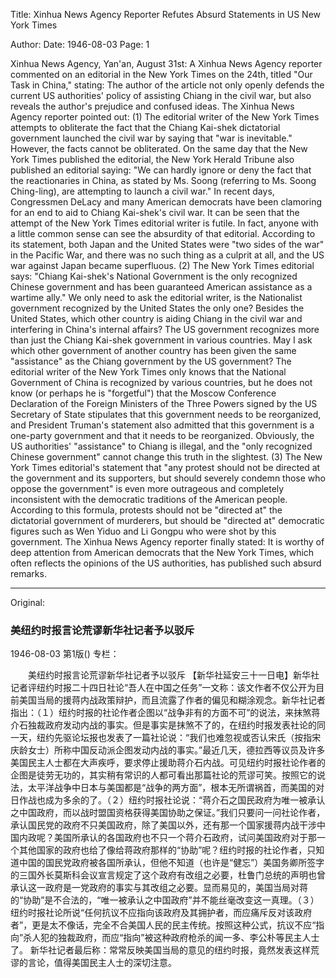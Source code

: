 Title: Xinhua News Agency Reporter Refutes Absurd Statements in US New York Times

Author:
Date: 1946-08-03
Page: 1

Xinhua News Agency, Yan'an, August 31st: A Xinhua News Agency reporter commented on an editorial in the New York Times on the 24th, titled "Our Task in China," stating: The author of the article not only openly defends the current US authorities' policy of assisting Chiang in the civil war, but also reveals the author's prejudice and confused ideas. The Xinhua News Agency reporter pointed out: (1) The editorial writer of the New York Times attempts to obliterate the fact that the Chiang Kai-shek dictatorial government launched the civil war by saying that "war is inevitable." However, the facts cannot be obliterated. On the same day that the New York Times published the editorial, the New York Herald Tribune also published an editorial saying: "We can hardly ignore or deny the fact that the reactionaries in China, as stated by Ms. Soong (referring to Ms. Soong Ching-ling), are attempting to launch a civil war." In recent days, Congressmen DeLacy and many American democrats have been clamoring for an end to aid to Chiang Kai-shek's civil war. It can be seen that the attempt of the New York Times editorial writer is futile. In fact, anyone with a little common sense can see the absurdity of that editorial. According to its statement, both Japan and the United States were "two sides of the war" in the Pacific War, and there was no such thing as a culprit at all, and the US war against Japan became superfluous. (2) The New York Times editorial says: "Chiang Kai-shek's National Government is the only recognized Chinese government and has been guaranteed American assistance as a wartime ally." We only need to ask the editorial writer, is the Nationalist government recognized by the United States the only one? Besides the United States, which other country is aiding Chiang in the civil war and interfering in China's internal affairs? The US government recognizes more than just the Chiang Kai-shek government in various countries. May I ask which other government of another country has been given the same "assistance" as the Chiang government by the US government? The editorial writer of the New York Times only knows that the National Government of China is recognized by various countries, but he does not know (or perhaps he is "forgetful") that the Moscow Conference Declaration of the Foreign Ministers of the Three Powers signed by the US Secretary of State stipulates that this government needs to be reorganized, and President Truman's statement also admitted that this government is a one-party government and that it needs to be reorganized. Obviously, the US authorities' "assistance" to Chiang is illegal, and the "only recognized Chinese government" cannot change this truth in the slightest. (3) The New York Times editorial's statement that "any protest should not be directed at the government and its supporters, but should severely condemn those who oppose the government" is even more outrageous and completely inconsistent with the democratic traditions of the American people. According to this formula, protests should not be "directed at" the dictatorial government of murderers, but should be "directed at" democratic figures such as Wen Yiduo and Li Gongpu who were shot by this government.
    The Xinhua News Agency reporter finally stated: It is worthy of deep attention from American democrats that the New York Times, which often reflects the opinions of the US authorities, has published such absurd remarks.



<hr /> 

Original: 


### 美纽约时报言论荒谬新华社记者予以驳斥

1946-08-03
第1版()
专栏：

　　美纽约时报言论荒谬新华社记者予以驳斥
    【新华社延安三十一日电】新华社记者评纽约时报二十四日社论“吾人在中国之任务”一文称：该文作者不仅公开为目前美国当局的援蒋内战政策辩护，而且流露了作者的偏见和糊涂观念。新华社记者指出：（１）纽约时报的社论作者企图以“战争非有的方面不可”的说法，来抹煞蒋介石独裁政府发动内战的事实。但是事实是抹煞不了的，在纽约时报发表社论的同一天，纽约先驱论坛报也发表了一篇社论说：“我们也难忽视或否认宋氏（按指宋庆龄女士）所称中国反动派企图发动内战的事实。”最近几天，德拉西等议员及许多美国民主人士都在大声疾呼，要求停止援助蒋介石内战。可见纽约时报社论作者的企图是徒劳无功的，其实稍有常识的人都可看出那篇社论的荒谬可笑。按照它的说法，太平洋战争中日本与美国都是“战争的两方面”，根本无所谓祸首，而美国的对日作战也成为多余的了。（２）纽约时报社论说：“蒋介石之国民政府为唯一被承认之中国政府，而以战时盟国资格获得美国协助之保证。”我们只要问一问社论作者，承认国民党的政府不只美国政府，除了美国以外，还有那一个国家援蒋内战干涉中国内政呢？美国所承认的各国政府也不只一个蒋介石政府，试问美国政府对于那一个其他国家的政府也给了像给蒋政府那样的“协助”呢？纽约时报的社论作者，只知道中国的国民党政府被各国所承认，但他不知道（也许是“健忘”）美国务卿所签字的三国外长莫斯科会议宣言规定了这个政府有改组之必要，杜鲁门总统的声明也曾承认这一政府是一党政府的事实与其改组之必要。显而易见的，美国当局对蒋的“协助”是不合法的，“唯一被承认之中国政府”并不能丝毫改变这一真理。（３）纽约时报社论所说“任何抗议不应指向该政府及其拥护者，而应痛斥反对该政府者”，更是太不像话，完全不合美国人民的民主传统。按照这种公式，抗议不应“指向”杀人犯的独裁政府，而应“指向”被这种政府枪杀的闻一多、李公朴等民主人士了。
    新华社记者最后称：常常反映美国当局的意见的纽约时报，竟然发表这样荒谬的言论，值得美国民主人士的深切注意。

